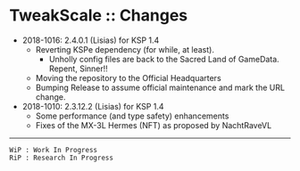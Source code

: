 # TweakScale :: Changes

* 2018-1016: 2.4.0.1 (Lisias) for KSP 1.4
	* Reverting KSPe dependency (for while, at least).
		+ Unholly config files are back to the Sacred Land of GameData. Repent, Sinner!! 
	* Moving the repository to the Official Headquarters
	* Bumping Release to assume official maintenance and mark the URL change.
* 2018-1010: 2.3.12.2 (Lisias) for KSP 1.4
	* Some performance (and type safety) enhancements
	* Fixes of the MX-3L Hermes (NFT) as proposed by NachtRaveVL

- - -
	WiP : Work In Progress
	RiP : Research In Progress
